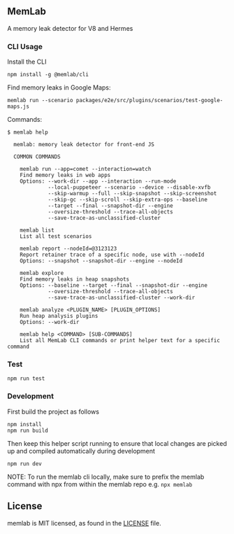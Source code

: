 ## MemLab

A memory leak detector for V8 and Hermes

### CLI Usage

Install the CLI

```
npm install -g @memlab/cli
```

Find memory leaks in Google Maps:

```
memlab run --scenario packages/e2e/src/plugins/scenarios/test-google-maps.js
```

Commands:
```
$ memlab help

  memlab: memory leak detector for front-end JS

  COMMON COMMANDS

    memlab run --app=comet --interaction=watch
    Find memory leaks in web apps
    Options: --work-dir --app --interaction --run-mode
             --local-puppeteer --scenario --device --disable-xvfb
             --skip-warmup --full --skip-snapshot --skip-screenshot
             --skip-gc --skip-scroll --skip-extra-ops --baseline
             --target --final --snapshot-dir --engine
             --oversize-threshold --trace-all-objects
             --save-trace-as-unclassified-cluster

    memlab list
    List all test scenarios

    memlab report --nodeId=@3123123
    Report retainer trace of a specific node, use with --nodeId
    Options: --snapshot --snapshot-dir --engine --nodeId

    memlab explore
    Find memory leaks in heap snapshots
    Options: --baseline --target --final --snapshot-dir --engine
             --oversize-threshold --trace-all-objects
             --save-trace-as-unclassified-cluster --work-dir

    memlab analyze <PLUGIN_NAME> [PLUGIN_OPTIONS]
    Run heap analysis plugins
    Options: --work-dir

    memlab help <COMMAND> [SUB-COMMANDS]
    List all MemLab CLI commands or print helper text for a specific command
```


### Test
```
npm run test
```

### Development

First build the project as follows

```
npm install
npm run build
```

Then keep this helper script running to ensure that local changes are picked up 
and compiled automatically during development

```
npm run dev
```

NOTE: To run the memlab cli locally, make sure to prefix the memlab command with
npx from within the memlab repo e.g. `npx memlab`

## License
memlab is MIT licensed, as found in the [LICENSE](LICENSE) file.
